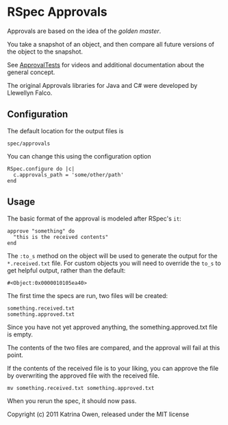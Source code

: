 # RSpec Approvals

Approvals are based on the idea of the *_golden master_*.

You take a snapshot of an object, and then compare all future
versions of the object to the snapshot.

See [ApprovalTests](http://www.approvaltests.com) for videos and additional documentation about the general concept.

The original Approvals libraries for Java and C# were developed by Llewellyn Falco.


## Configuration

The default location for the output files is

    spec/approvals

You can change this using the configuration option

    RSpec.configure do |c|
      c.approvals_path = 'some/other/path'
    end


## Usage

The basic format of the approval is modeled after RSpec's `it`:

    approve "something" do
      "this is the received contents"
    end


The `:to_s` method on the object will be used to generate the output for
the `*.received.txt` file. For custom objects you will need to override
the `to_s` to get helpful output, rather than the default:

    #<Object:0x0000010105ea40> 

The first time the specs are run, two files will be created:

    something.received.txt
    something.approved.txt


Since you have not yet approved anything, the something.approved.txt file is
empty.

The contents of the two files are compared, and the approval will fail at this point.

If the contents of the received file is to your liking, you can approve
the file by overwriting the approved file with the received file.

    mv something.received.txt something.approved.txt

When you rerun the spec, it should now pass.


Copyright (c) 2011 Katrina Owen, released under the MIT license
